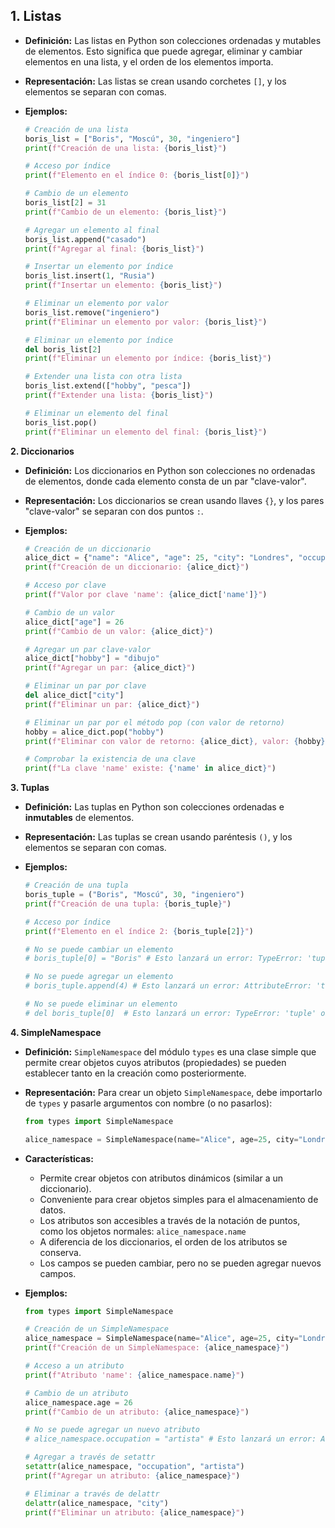 ## **1. Listas**

*   **Definición:** Las listas en Python son colecciones ordenadas y mutables de elementos. Esto significa que puede agregar, eliminar y cambiar elementos en una lista, y el orden de los elementos importa.
*   **Representación:** Las listas se crean usando corchetes `[]`, y los elementos se separan con comas.

*   **Ejemplos:**

    ```python
    # Creación de una lista
    boris_list = ["Boris", "Moscú", 30, "ingeniero"]
    print(f"Creación de una lista: {boris_list}")

    # Acceso por índice
    print(f"Elemento en el índice 0: {boris_list[0]}")

    # Cambio de un elemento
    boris_list[2] = 31
    print(f"Cambio de un elemento: {boris_list}")

    # Agregar un elemento al final
    boris_list.append("casado")
    print(f"Agregar al final: {boris_list}")

    # Insertar un elemento por índice
    boris_list.insert(1, "Rusia")
    print(f"Insertar un elemento: {boris_list}")

    # Eliminar un elemento por valor
    boris_list.remove("ingeniero")
    print(f"Eliminar un elemento por valor: {boris_list}")

    # Eliminar un elemento por índice
    del boris_list[2]
    print(f"Eliminar un elemento por índice: {boris_list}")

    # Extender una lista con otra lista
    boris_list.extend(["hobby", "pesca"])
    print(f"Extender una lista: {boris_list}")

    # Eliminar un elemento del final
    boris_list.pop()
    print(f"Eliminar un elemento del final: {boris_list}")

    ```

**2. Diccionarios**

*   **Definición:** Los diccionarios en Python son colecciones no ordenadas de elementos, donde cada elemento consta de un par "clave-valor".
*   **Representación:** Los diccionarios se crean usando llaves `{}`, y los pares "clave-valor" se separan con dos puntos `:`.

*   **Ejemplos:**
    ```python
    # Creación de un diccionario
    alice_dict = {"name": "Alice", "age": 25, "city": "Londres", "occupation": "artista"}
    print(f"Creación de un diccionario: {alice_dict}")

    # Acceso por clave
    print(f"Valor por clave 'name': {alice_dict['name']}")

    # Cambio de un valor
    alice_dict["age"] = 26
    print(f"Cambio de un valor: {alice_dict}")

    # Agregar un par clave-valor
    alice_dict["hobby"] = "dibujo"
    print(f"Agregar un par: {alice_dict}")

    # Eliminar un par por clave
    del alice_dict["city"]
    print(f"Eliminar un par: {alice_dict}")

    # Eliminar un par por el método pop (con valor de retorno)
    hobby = alice_dict.pop("hobby")
    print(f"Eliminar con valor de retorno: {alice_dict}, valor: {hobby}")

    # Comprobar la existencia de una clave
    print(f"La clave 'name' existe: {'name' in alice_dict}")
    ```

**3. Tuplas**

*   **Definición:** Las tuplas en Python son colecciones ordenadas e **inmutables** de elementos.
*   **Representación:** Las tuplas se crean usando paréntesis `()`, y los elementos se separan con comas.

*   **Ejemplos:**

    ```python
    # Creación de una tupla
    boris_tuple = ("Boris", "Moscú", 30, "ingeniero")
    print(f"Creación de una tupla: {boris_tuple}")

    # Acceso por índice
    print(f"Elemento en el índice 2: {boris_tuple[2]}")

    # No se puede cambiar un elemento
    # boris_tuple[0] = "Boris" # Esto lanzará un error: TypeError: 'tuple' object does not support item assignment

    # No se puede agregar un elemento
    # boris_tuple.append(4) # Esto lanzará un error: AttributeError: 'tuple' object has no attribute 'append'

    # No se puede eliminar un elemento
    # del boris_tuple[0]  # Esto lanzará un error: TypeError: 'tuple' object doesn't support item deletion
    ```

**4. SimpleNamespace**

*   **Definición:** `SimpleNamespace` del módulo `types` es una clase simple que permite crear objetos cuyos atributos (propiedades) se pueden establecer tanto en la creación como posteriormente.
*   **Representación:** Para crear un objeto `SimpleNamespace`, debe importarlo de `types` y pasarle argumentos con nombre (o no pasarlos):
     ```python
    from types import SimpleNamespace

    alice_namespace = SimpleNamespace(name="Alice", age=25, city="Londres")
    ```
*  **Características:**
    *  Permite crear objetos con atributos dinámicos (similar a un diccionario).
    *  Conveniente para crear objetos simples para el almacenamiento de datos.
    *  Los atributos son accesibles a través de la notación de puntos, como los objetos normales: `alice_namespace.name`
    *  A diferencia de los diccionarios, el orden de los atributos se conserva.
    *  Los campos se pueden cambiar, pero no se pueden agregar nuevos campos.

*  **Ejemplos:**
    ```python
    from types import SimpleNamespace

    # Creación de un SimpleNamespace
    alice_namespace = SimpleNamespace(name="Alice", age=25, city="Londres")
    print(f"Creación de un SimpleNamespace: {alice_namespace}")

    # Acceso a un atributo
    print(f"Atributo 'name': {alice_namespace.name}")

    # Cambio de un atributo
    alice_namespace.age = 26
    print(f"Cambio de un atributo: {alice_namespace}")

    # No se puede agregar un nuevo atributo
    # alice_namespace.occupation = "artista" # Esto lanzará un error: AttributeError: 'SimpleNamespace' object has no attribute 'occupation'

   # Agregar a través de setattr
    setattr(alice_namespace, "occupation", "artista")
    print(f"Agregar un atributo: {alice_namespace}")

    # Eliminar a través de delattr
    delattr(alice_namespace, "city")
    print(f"Eliminar un atributo: {alice_namespace}")
    ```
